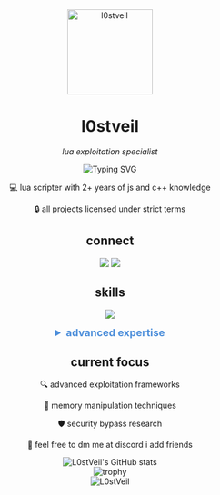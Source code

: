 <div align="center">

<img src="https://raw.githubusercontent.com/L0stVeil/l0stwasprof/refs/heads/main/L0stIm" alt="l0stveil" width="150" height="150">

# l0stveil

<p><i>lua exploitation specialist</i></p>

</div>

<div align="center">
  <img src="https://readme-typing-svg.herokuapp.com?font=Fira+Code&pause=1000&color=4C8EDA&center=true&vCenter=true&width=435&lines=lua+scripter+since+2015%2B;security+researcher;memory+manipulation+expert;reverse+engineering+enthusiast" alt="Typing SVG" />
</div>

<div align="center">
  <p>💻 lua scripter with 2+ years of js and c++ knowledge</p>
  <p>🔒 all projects licensed under strict terms</p>
</div>

<h2 align="center">connect</h2>
<p align="center">
   <a href="https://discord.com/users/1311743263241277462" target="_blank"><img src="https://img.shields.io/badge/discord%20-7289DA.svg?&style=for-the-badge&logo=discord&logoColor=white"></a>
   <a href="https://github.com/L0stVeil" target="_blank"><img src="https://img.shields.io/badge/GitHub%20-191717.svg?&style=for-the-badge&logo=github&logoColor=white"></a>
</p>

<h2 align="center">skills</h2>
<p align="center">
   <img src="https://skillicons.dev/icons?i=lua,js,cpp,py,nodejs,vscode&theme=dark" />
</p>

<details align="center">
  <summary style="font-weight: bold; font-size: 18px; cursor: pointer; color: #4C8EDA;">advanced expertise</summary>
  <br>
  <table align="center">
    <tr>
      <td>memory manipulation</td>
      <td>⬛⬛⬛⬛⬛</td>
    </tr>
    <tr>
      <td>security bypass</td>
      <td>⬛⬛⬛⬛⬜</td>
    </tr>
    <tr>
      <td>reverse engineering</td>
      <td>⬛⬛⬛⬛⬜</td>
    </tr>
    <tr>
      <td>exploitation development</td>
      <td>⬛⬛⬛⬛⬛</td>
    </tr>
  </table>
</details>

<div align="center">
  <h2>current focus</h2>
  <p>🔍 advanced exploitation frameworks</p>
  <p>🧠 memory manipulation techniques</p>
  <p>🛡️ security bypass research</p>
  <p>💬 feel free to dm me at discord i add friends</p>
</div>

<div align="center">
  <img src="https://github-readme-stats.vercel.app/api?username=L0stVeil&show_icons=true&theme=tokyonight&hide_border=true" alt="L0stVeil's GitHub stats">
</div>

<div align="center">
  <img src="https://github-profile-trophy.vercel.app/?username=L0stVeil&theme=darkhub&no-frame=true&row=1&column=6" alt="trophy" />
</div>

<div align="center">
  <img src="https://komarev.com/ghpvc/?username=L0stVeil&label=profile%20visits&color=0b04c7&style=for-the-badge" alt="L0stVeil" />
</div>

<div align="center">
  <img src="https://raw.githubusercontent.com/L0stVeil/l0stwasprof/refs/heads/main/L0stIm" width="0" height="0">
</div>
